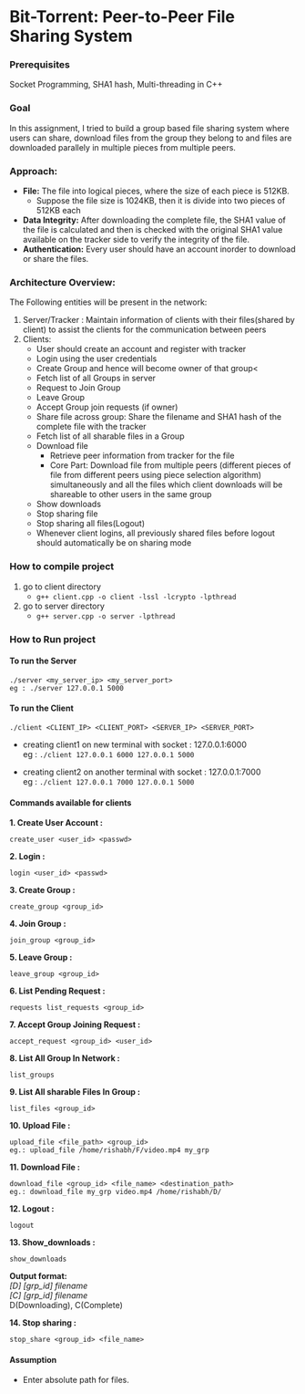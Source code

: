 # Bit-Torrent: Peer-to-Peer File Sharing System

### Prerequisites
Socket Programming, SHA1 hash, Multi-threading in C++
### Goal
In this assignment, I tried to build a group based file sharing system where users can share, download files from the group they belong to and files are downloaded parallely in multiple pieces from multiple peers.
### Approach:
- <b>File:</b> The file into logical pieces, where the size of each piece is 512KB.
     - Suppose the file size is 1024KB, then it is divide into two pieces of 512KB each
- <b>Data Integrity:</b> After downloading the complete file, the SHA1 value of the file is calculated and then is checked with the original SHA1 value available on the tracker side to verify the integrity of the file.
- <b>Authentication:</b> Every user should have an account inorder to download or share the files.

### Architecture Overview:
The Following entities will be present in the network:
1. Server/Tracker :
     Maintain information of clients with their files(shared by client) to assist the clients for the communication between peers<br/>
2. Clients:
     - User should create an account and register with tracker
     - Login using the user credentials
     - Create Group and hence will become owner of that group<
     - Fetch list of all Groups in server
     - Request to Join Group
     - Leave Group
     - Accept Group join requests (if owner)
     - Share file across group: Share the filename and SHA1 hash of the complete file with the tracker
     - Fetch list of all sharable files in a Group
     - Download file
          - Retrieve peer information from tracker for the file
          - Core Part: Download file from multiple peers (different pieces of file from different peers using piece selection algorithm) simultaneously and all the files which client downloads will be shareable to other users in the same group
     - Show downloads
     - Stop sharing file
     - Stop sharing all files(Logout)
     - Whenever client logins, all previously shared files before logout should automatically be on sharing mode

### How to compile project
1. go to client directory
   * ```g++ client.cpp -o client -lssl -lcrypto -lpthread```
2. go to server directory
   * ```g++ server.cpp -o server -lpthread```

### How to Run project
#### To run the Server
```
./server <my_server_ip> <my_server_port>
eg : ./server 127.0.0.1 5000
```
#### To run the Client
```
./client <CLIENT_IP> <CLIENT_PORT> <SERVER_IP> <SERVER_PORT>
```
* creating client1 on new terminal with socket : 127.0.0.1:6000 <br/>
eg : ```./client 127.0.0.1 6000 127.0.0.1 5000```

* creating client2 on another terminal with socket : 127.0.0.1:7000 <br/>
eg : ```./client 127.0.0.1 7000 127.0.0.1 5000```

#### Commands available for clients 
 **1. Create User Account :** 
 ```
 create_user <user_id> <passwd>
 ```
 **2. Login :**
 ```
 login <user_id> <passwd>
 ```
 **3. Create Group  :**
 ```
 create_group <group_id>
 ```
 **4. Join Group :**
 ```
 join_group <group_id>
 ```
 **5. Leave Group  :**
 ```
 leave_group <group_id>
 ```
 **6. List Pending Request :**
 ```
 requests list_requests <group_id>
 ```
 **7. Accept Group Joining Request :**
 ```
 accept_request <group_id> <user_id>
 ```
 **8. List All Group In Network :**
 ```
 list_groups
 ```
 **9. List All sharable Files In Group :**
 ```
 list_files <group_id>
 ```
 **10. Upload File :**
 ```
 upload_file <file_path> <group_id>
 eg.: upload_file /home/rishabh/F/video.mp4 my_grp
 ```
 **11. Download File :**
 ```
 download_file <group_id> <file_name> <destination_path>
 eg.: download_file my_grp video.mp4 /home/rishabh/D/
 ```
 **12. Logout :**
 ```
 logout
 ```
 **13. Show_downloads :**
 ```
 show_downloads
 ```
 <b>Output format:</b> </br>
<i>[D] [grp_id] filename </br>
[C] [grp_id] filename </i></br>
D(Downloading), C(Complete)

**14. Stop sharing :**
```
stop_share <group_id> <file_name>
```
 
#### Assumption
* Enter absolute path for files.
